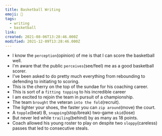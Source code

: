 ```yaml
---
title: Basketball Writing
emoji: 🏀
tags:
  - writing
  - basketball
link:
created: 2021-08-06T13:28:46.000Z
modified: 2021-12-09T13:28:46.000Z
---
```


- I know the `perception`(opinion) of me is that I can score the basketball well.
- I'm aware that the public `perceives`(see/feel) me as a good basketball scorer.
- I've been asked to do pretty much everything from rebounding to defending to initiating to scoring.
- This is the cherry on the top of the sundae for his coaching career.
- This is sort of a `fitting topping` to his incredible career
- I am excited to rejoin the team in pursuit of a championship.
- The team `brought` the veteran `into the fold`(recruit).
- The lighter your shoes, the faster you can `zip around`(move) the court.
- A `topple`(beat) B, `snapping`(stop/break) two-game `skid`(lose)
- But never led while `trailing`(behind) by as many as 18 points.
- Coach allowed his young roster to play on despite two `sloppy`(careless) passes that led to consecutive steals.
